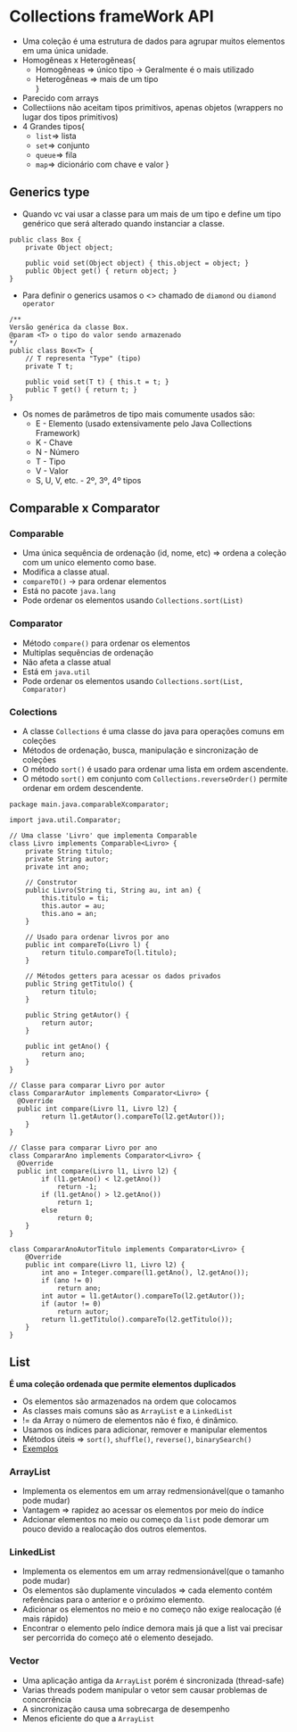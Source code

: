 # Collections frameWork API
* Uma coleção é uma estrutura de dados para agrupar muitos elementos em uma única unidade.
* Homogêneas x Heterogêneas{  
    * Homogêneas => único tipo -> Geralmente é o mais utilizado
    * Heterogêneas => mais de um tipo  
}
* Parecido com arrays
* Collectiions não aceitam tipos primitivos, apenas objetos (wrappers no lugar dos tipos primitivos)
* 4 Grandes tipos{  
    * `list`=> lista
    * `set`=> conjunto
    * `queue`=> fila
    * `map`=> dicionário com chave e valor
}

## Generics type
* Quando vc vai usar a classe para um mais de um tipo e define um tipo genérico que será alterado quando instanciar a classe.
~~~
public class Box {
    private Object object;

    public void set(Object object) { this.object = object; }
    public Object get() { return object; }
}
~~~
* Para definir o generics usamos o <> chamado de `diamond` ou `diamond operator`
~~~
/**
Versão genérica da classe Box.
@param <T> o tipo do valor sendo armazenado
*/
public class Box<T> {
	// T representa "Type" (tipo)
    private T t;

    public void set(T t) { this.t = t; }
    public T get() { return t; }
}
~~~
* Os nomes de parâmetros de tipo mais comumente usados são:
    * E - Elemento (usado extensivamente pelo Java Collections Framework)
    * K - Chave
    * N - Número
    * T - Tipo
    * V - Valor
    * S, U, V, etc. - 2º, 3º, 4º tipos

## Comparable x Comparator 
### Comparable
* Uma única sequência de ordenação (id, nome, etc) => ordena a coleção com um unico elemento como base.
* Modifica a classe atual.
* `compareTO()` -> para ordenar elementos
* Está no pacote `java.lang`
* Pode ordenar os elementos usando `Collections.sort(List)`
### Comparator
* Método `compare()` para ordenar os elementos
* Multiplas sequências de ordenação
* Não afeta a classe atual
* Está em `java.util`
* Pode ordenar os elementos usando `Collections.sort(List, Comparator)`
### Colections
* A classe `Collections` é uma classe do java para operações comuns em coleções
* Métodos de ordenação, busca, manipulação e sincronização de coleções
* O método `sort()` é usado para ordenar uma lista em ordem ascendente.
* O método `sort()` em conjunto com `Collections.reverseOrder()` permite ordenar em ordem descendente.
~~~
package main.java.comparableXcomparator;

import java.util.Comparator;

// Uma classe 'Livro' que implementa Comparable
class Livro implements Comparable<Livro> {
	private String titulo;
	private String autor;
	private int ano;

	// Construtor
	public Livro(String ti, String au, int an) {
		this.titulo = ti;
		this.autor = au;
		this.ano = an;
	}

	// Usado para ordenar livros por ano
	public int compareTo(Livro l) {
		return titulo.compareTo(l.titulo);
	}

	// Métodos getters para acessar os dados privados
	public String getTitulo() {
		return titulo;
	}

	public String getAutor() {
		return autor;
	}

	public int getAno() {
		return ano;
	}
}

// Classe para comparar Livro por autor
class CompararAutor implements Comparator<Livro> {
  @Override
  public int compare(Livro l1, Livro l2) {
		return l1.getAutor().compareTo(l2.getAutor());
	}
}

// Classe para comparar Livro por ano
class CompararAno implements Comparator<Livro> {
  @Override
  public int compare(Livro l1, Livro l2) {
		if (l1.getAno() < l2.getAno())
			return -1;
		if (l1.getAno() > l2.getAno())
			return 1;
		else
			return 0;
	}
}

class CompararAnoAutorTitulo implements Comparator<Livro> {
	@Override
	public int compare(Livro l1, Livro l2) {
		int ano = Integer.compare(l1.getAno(), l2.getAno());
		if (ano != 0)
			return ano;
		int autor = l1.getAutor().compareTo(l2.getAutor());
		if (autor != 0)
			return autor;
		return l1.getTitulo().compareTo(l2.getTitulo());
	}
}
~~~
## List
**É uma coleção ordenada que permite elementos duplicados**  
* Os elementos são armazenados na ordem que colocamos
* As classes mais comuns são as `ArrayList` e a `LinkedList`
* != da Array o número de elementos não é fixo, é dinâmico.
* Usamos os índices para adicionar, remover e manipular elementos
* Métodos úteis => `sort()`, `shuffle()`, `reverse()`, `binarySearch()`
* [Exemplos](src/list/)

### ArrayList
* Implementa os elementos em um array redmensionável(que o tamanho pode mudar)
* Vantagem => rapidez ao acessar os elementos por meio do índice
* Adcionar elementos no meio ou começo da `list` pode demorar um pouco devido a realocação dos outros elementos.

### LinkedList
* Implementa os elementos em um array redmensionável(que o tamanho pode mudar)
* Os elementos são duplamente vinculados => cada elemento contém referências para o anterior e o próximo elemento.
* Adicionar os elementos no meio e no começo não exige realocação (é mais rápido)
* Encontrar o elemento pelo índice demora mais já que a list vai precisar ser percorrida do começo até o elemento desejado.

### Vector
* Uma aplicação antiga da `ArrayList` porém é sincronizada (thread-safe)
* Varias threads podem manipular o vetor sem causar problemas de concorrência
* A sincronização causa uma sobrecarga de desempenho
* Menos eficiente do que a `ArrayList`
